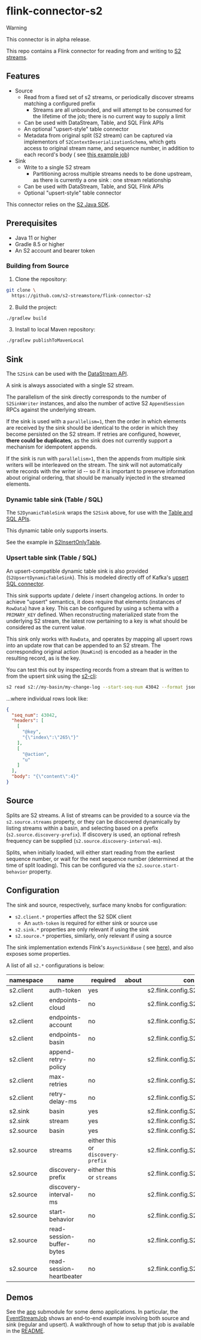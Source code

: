 # flink-connector-s2

> [!WARNING]
> This connector is in alpha release.

This repo contains a Flink connector for reading from and writing to [S2 streams](https://s2.dev).

## Features

- Source
    - Read from a fixed set of s2 streams, or periodically discover streams matching a configured
      prefix
        - Streams are all unbounded, and will attempt to be consumed for the lifetime of the job;
          there is no current way to supply a limit
    - Can be used with DataStream, Table, and SQL Flink APIs
    - An optional "upsert-style" table connector
    - Metadata from original split (S2 stream) can be captured via implementors of
      `S2ContextDeserializationSchema`, which gets access to original stream name, and sequence
      number, in addition to each record's body (
      see [this example job](app/src/main/java/org/example/app/eventstream/EventStreamWithContextJob.java))
- Sink
    - Write to a single S2 stream
        - Partitioning across multiple streams needs to be done upstream, as there is currently a
          one sink : one stream relationship
    - Can be used with DataStream, Table, and SQL Flink APIs
    - Optional "upsert-style" table connector

This connector relies on the [S2 Java SDK](https://github.com/s2-streamstore/s2-sdk-java).

## Prerequisites

- Java 11 or higher
- Gradle 8.5 or higher
- An S2 account and bearer token

### Building from Source

1. Clone the repository:

```bash
git clone \
  https://github.com/s2-streamstore/flink-connector-s2
```

2. Build the project:

```bash
./gradlew build
```

3. Install to local Maven repository:

```bash
./gradlew publishToMavenLocal
```

## Sink

The `S2Sink` can be used with
the [DataStream API](https://nightlies.apache.org/flink/flink-docs-release-1.19/docs/dev/datastream/overview/).

A sink is always associated with a single S2 stream.

The parallelism of the sink directly corresponds to the number of `S2SinkWriter` instances, and also
the number of active S2 `AppendSession` RPCs against the underlying stream.

If the sink is used with a `parallelism=1`,
then the order in which elements are received by the sink should be identical to the order in which
they become persisted on the S2 stream. If retries are configured, however, **there could be
duplicates**, as the sink does not currently support a mechanism for idempotent appends.

If the sink is run with `parallelism>1`, then the appends from multiple sink writers will be
interleaved on the stream. The sink will not automatically write records with the writer id -- so if
it is important to preserve information about original ordering, that should be manually
injected in the streamed elements.

### Dynamic table sink (Table / SQL)

The `S2DynamicTableSink` wraps the `S2Sink` above, for use with
the [Table and SQL APIs](https://nightlies.apache.org/flink/flink-docs-release-1.19/docs/dev/table/overview/).

This dynamic table only supports inserts.

See the example
in [S2InsertOnlyTable](https://github.com/s2-streamstore/flink-connector-s2/blob/main/app/src/main/java/org/example/app/S2InsertOnlyTable.java).

### Upsert table sink (Table / SQL)

An upsert-compatible dynamic table sink is also provided (`S2UpsertDynamicTableSink`). This is
modeled directly off of Kafka's
[upsert SQL connector](https://nightlies.apache.org/flink/flink-docs-release-1.19/docs/connectors/table/upsert-kafka/).

This sink supports update / delete / insert changelog actions. In order to achieve "upsert"
semantics, it does require that elements (instances of `RowData`) have a key. This can be configured
by using a schema with a `PRIMARY_KEY` defined. When reconstructing materialized state from the
underlying S2 stream, the latest row pertaining to a key is what should be considered as the current
value.

This sink only works with `RowData`, and operates by mapping all upsert rows into an
update row that can be appended to an S2 stream. The corresponding original action (`RowKind`) is
encoded as a header in
the resulting record, as is the key.

You can test this out by inspecting records from a stream that is written to from the upsert sink
using the [s2-cli](https://github.com/s2-streamstore/s2-cli):

```bash
s2 read s2://my-basin/my-change-log --start-seq-num 43042 --format json
```

...where individual rows look like:

```json
{
  "seq_num": 43042,
  "headers": [
    [
      "@key",
      "{\"index\":\"265\"}"
    ],
    [
      "@action",
      "u"
    ]
  ],
  "body": "{\"content\":4}"
}
```

## Source

Splits are S2 streams. A list of streams can be provided to a source via the `s2.source.streams`
property, or they can be discovered dynamically by listing streams within a basin, and selecting
based on a prefix (`s2.source.discovery-prefix`). If discovery is used, an optional refresh
frequency can be supplied (`s2.source.discovery-interval-ms`).

Splits, when initially loaded, will either start reading from the earliest sequence number, or wait
for the next sequence number (determined at the time of split loading). This can be configured via
the `s2.source.start-behavior` property.

## Configuration

The sink and source, respectively, surface many knobs for configuration:

- `s2.client.*` properties affect the S2 SDK client
    - An `auth-token` is required for either sink or source use
- `s2.sink.*` properties are only relevant if using the sink
- `s2.source.*` properties, similarly, only relevant if using a source

The sink implementation extends Flink's `AsyncSinkBase` (
see [here](https://flink.apache.org/2022/03/16/the-generic-asynchronous-base-sink/)), and also
exposes some properties.

A list of all `s2.*` configurations is below:

| namespace | name                      | required                          | about | const                          | value                                    |
|-----------|---------------------------|-----------------------------------|-------|--------------------------------|------------------------------------------|
| s2.client | auth-token                | yes                               |       | s2.flink.config.S2ClientConfig | String                                   |
| s2.client | endpoints-cloud           | no                                |       | s2.flink.config.S2ClientConfig | String                                   |
| s2.client | endpoints-account         | no                                |       | s2.flink.config.S2ClientConfig | String                                   |
| s2.client | endpoints-basin           | no                                |       | s2.flink.config.S2ClientConfig | String                                   |
| s2.client | append-retry-policy       | no                                |       | s2.flink.config.S2ClientConfig | s2.config.AppendRetryPolicy              |
| s2.client | max-retries               | no                                |       | s2.flink.config.S2ClientConfig | int                                      |
| s2.client | retry-delay-ms            | no                                |       | s2.flink.config.S2ClientConfig | long                                     |
| s2.sink   | basin                     | yes                               |       | s2.flink.config.S2SinkConfig   | String                                   |
| s2.sink   | stream                    | yes                               |       | s2.flink.config.S2SinkConfig   | String                                   |
| s2.source | basin                     | yes                               |       | s2.flink.config.S2SourceConfig | String                                   |
| s2.source | streams                   | either this or `discovery-prefix` |       | s2.flink.config.S2SourceConfig | List<String>                             |
| s2.source | discovery-prefix          | either this or `streams`          |       | s2.flink.config.S2SourceConfig | String                                   |
| s2.source | discovery-interval-ms     | no                                |       | s2.flink.config.S2SourceConfig | long                                     |
| s2.source | start-behavior            | no                                |       | s2.flink.config.S2SourceConfig | s2.flink.source.split.SplitStartBehavior |
| s2.source | read-session-buffer-bytes | no                                |       | s2.flink.config.S2SourceConfig | int                                      |
| s2.source | read-session-heartbeater  | no                                |       | s2.flink.config.S2SourceConfig | boolean                                  |

## Demos

See the [app](./app) submodule for some demo applications. In particular,
the [EventStreamJob](./app/src/main/java/org/example/app/eventstream/EventStreamJob.java) shows an
end-to-end example involving both source and sink (regular and upsert). A walkthrough of how to
setup that job is available in the [README](./app/README.md).